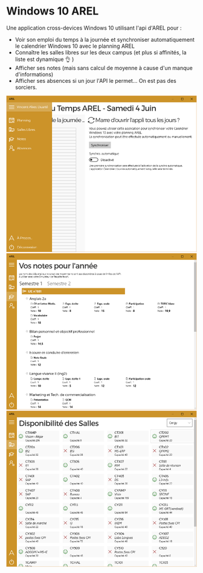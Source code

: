 ﻿Windows 10 AREL
===============
Une application cross-devices Windows 10 utilisant l'api d'AREL pour :
- Voir son emploi du temps à la journée et synchroniser automatiquement le calendrier Windows 10 avec le planning AREL  
- Connaître les salles libres sur les deux campus (et plus si affinités, la liste est dynamique 👌 )  
- Afficher ses notes (mais sans calcul de moyenne à cause d'un manque d'informations)
- Afficher ses absences si un jour l'API le permet... On est pas des sorciers.  

![emploi du temps](screen01.png)  
![notes](screen02.png)
![salles libres](screen03.png)
